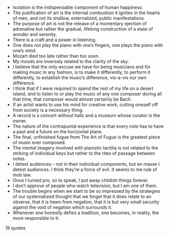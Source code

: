  - Isolation is the indispensable component of human happiness.
 - The justification of art is the internal combustion it ignites in the hearts of men, and not its shallow, externalized, public manifestations.
 - The purpose of art is not the release of a momentary ejection of adrenaline but rather the gradual, lifelong construction of a state of wonder and serenity.
 - There is a craft and a power in listening.
 - One does not play the piano with one’s fingers, one plays the piano with one’s mind.
 - Mozart died too late rather than too soon.
 - My moods are inversely related to the clarity of the sky.
 - I believe that the only excuse we have for being musicians and for making music in any fashion, is to make it differently, to perform it differently, to establish the music’s difference, vis-a-vis our own difference.
 - I think that if I were required to spend the rest of my life on a desert island, and to listen to or play the music of any one composer during all that time, that composer would almost certainly be Bach.
 - If an artist wants to use his mind for creative work, cutting oneself off from society is a necessary thing.
 - A record is a concert without halls and a museum whose curator is the owner.
 - The nature of the contrapuntal experience is that every note has to have a past and a future on the horizontal plane.
 - The final, unfinished fugue from The Art of Fugue is the greatest piece of music ever composed.
 - The mental imagery involved with pianistic tactilia is not related to the striking of individual keys but rather to the rites of passage between notes.
 - I detest audiences – not in their individual components, but en masse I detest audiences. I think they’re a force of evil. It seems to me rule of mob law.
 - Once I turned pro, so to speak, I put away childish things forever.
 - I don’t approve of people who watch television, but I am one of them.
 - The trouble begins when we start to be so impressed by the strategies of our systematized thought that we forget that it does relate to an obverse, that it is hewn from negation, that it is but very small security against the void of negation which surrounds it.
 - Whenever one honestly defies a tradition, one becomes, in reality, the more responsible to it.

19 quotes